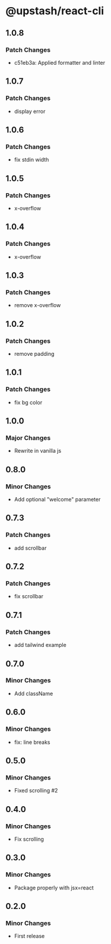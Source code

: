 # @upstash/react-cli

## 1.0.8

### Patch Changes

- c51eb3a: Applied formatter and linter

## 1.0.7

### Patch Changes

- display error

## 1.0.6

### Patch Changes

- fix stdin width

## 1.0.5

### Patch Changes

- x-overflow

## 1.0.4

### Patch Changes

- x-overflow

## 1.0.3

### Patch Changes

- remove x-overflow

## 1.0.2

### Patch Changes

- remove padding

## 1.0.1

### Patch Changes

- fix bg color

## 1.0.0

### Major Changes

- Rewrite in vanilla js

## 0.8.0

### Minor Changes

- Add optional "welcome" parameter

## 0.7.3

### Patch Changes

- add scrollbar

## 0.7.2

### Patch Changes

- fix scrollbar

## 0.7.1

### Patch Changes

- add tailwind example

## 0.7.0

### Minor Changes

- Add className

## 0.6.0

### Minor Changes

- fix: line breaks

## 0.5.0

### Minor Changes

- Fixed scrolling #2

## 0.4.0

### Minor Changes

- Fix scrolling

## 0.3.0

### Minor Changes

- Package properly with jsx=react

## 0.2.0

### Minor Changes

- First release
